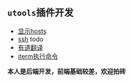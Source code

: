 ## `utools`插件开发

- [显示hosts](https://github.com/yhan219/utools-plugin/tree/master/show-hosts)
- [ssh](https://github.com/yhan219/utools-plugin/tree/master/ssh) todo
- [有道翻译](https://github.com/yhan219/utools-plugin/tree/master/youdao-translate)
- [iterm执行命令](https://github.com/yhan219/utools-plugin/tree/master/iterm-command)

**本人是后端开发，前端基础较差，欢迎拍砖**
